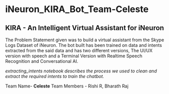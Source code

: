 # iNeuron_KIRA_Bot_Team-Celeste
## KIRA - An Intelligent Virtual Assistant for iNeuron

The Problem Statement given was to build a virtual assistant from the Skype Logs Dataset of iNeuron. The bot built has been trained on data and intents extracted from the said data and has two different versions, The UI/UX version with speech and a Terminal Version with Realtime Speech Recognition and Conversational AI.

*extracting_intents notebook describes the process we used to clean and extract the required intents to train the chatbot.*

Team Name- **Celeste**
Team Members - Rishi R, Bharath Raj
